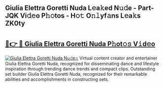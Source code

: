 ## Giulia Elettra Goretti Nuda L𝚎a𝚔ed N𝚞𝚍e - Part-JQK Vi𝚍𝚎o P𝚑𝚘tos - H𝚘𝚝 O𝚗𝚕yf𝚊ns L𝚎a𝚔s ZK0ty

# <h2><a href="http://kf6bvt.oniu.top/?m=Giulia+Elettra+Goretti+Nuda">🔗👉 🔴 Giulia Elettra Goretti Nuda P𝚑ot𝚘𝚜 V𝚒d𝚎o</a></h2>

[![Giulia Elettra Goretti Nuda Nu𝚍e𝚜](https://i.imgur.com/0qMVB7G.gif)](http://kf6bvt.oniu.top/?m=Giulia+Elettra+Goretti+Nuda)
Virtual content creator and entertainer Giulia Elettra Goretti Nuda, recognized for disseminating dance and lifestyle inspiration through trending dance trends and compact clips. Outstanding set builder Giulia Elettra Goretti Nuda, recognized for their remarkable abilities and accomplishments in constructing sets.  
